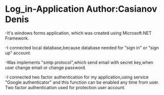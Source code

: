 # Log_in-Application Author:Casianov Denis
-It's windows forms application, which was created using Microsoft.NET Framework.

-I connected local database,because database needed for "sign in" or "sign up" account.

-Was implements "smtp protocol",which send email with secret key,when user change email or change password.

-I connected two factor authentication for my application,using service "Google authenticator" and this function can be enabled any time from user. 
Two factor authentication used for protection user account.
